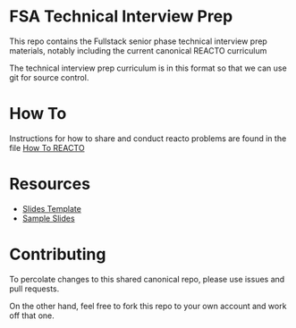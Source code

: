# FSA Technical Interview Prep

This repo contains the Fullstack senior phase technical interview prep materials, notably including the current canonical REACTO curriculum

The technical interview prep curriculum is in this format so that we can use git for source control.

# How To

Instructions for how to share and conduct reacto problems are found in the file [How To REACTO](./how-to.md)

# Resources

* [Slides Template](https://docs.google.com/presentation/d/12_tMGE6KiRUm7UumAGs7Gn-4eIsMtoL1FVkU7Yse0wU/edit#slide=id.g251622d556_0_29)
* [Sample Slides](https://drive.google.com/drive/folders/1wDHExtSz1oniQ-KQmKw6MXOoKXpRBw9K)

# Contributing

To percolate changes to this shared canonical repo, please use issues and pull requests.

On the other hand, feel free to fork this repo to your own account and work off that one.
